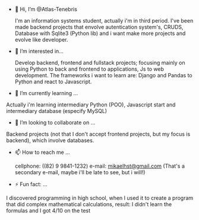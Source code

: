 - 👋 Hi, I’m @Atlas-Tenebris

  I'm an information systems student, actually i'm in third period. I've been made backend projects that envolve autentication system's, CRUDS, Database with Sqlite3 (Python lib) and i want make more projects and evolve like developer.
  
- 👀 I’m interested in...

  Develop backend, frontend and fullstack projects; focusing mainly on using Python to back and frontend to applications, Js to web development.
  The frameworks i want to learn are: Django and Pandas to Python and react to Javascript.

-  🌱 I’m currently learning ...

Actually i'm learning intermediary Python (POO), Javascript start and intermediary database (especify MySQL)

- 💞️ I’m looking to collaborate on ...

Backend projects (not that I don't accept frontend projects, but my focus is backend), which involve databases.

- 📫 How to reach me ...

  cellphone: ((82) 9 9841-1232)
  e-mail: mikaelhst@gmail.com (That's a secondary e-mail, maybe i'll be late to see, but i will!)

- ⚡ Fun fact: ...
  
I discovered programming in high school, when I used it to create a program that did complex mathematical calculations,
result: I didn't learn the formulas and I got 4/10 on the test
  
<!---
Atlas-Tenebris/Atlas-Tenebris is a ✨ special ✨ repository because its `README.md` (this file) appears on your GitHub profile.
You can click the Preview link to take a look at your changes.
--->
